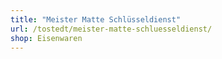 ```yaml
---
title: "Meister Matte Schlüsseldienst"
url: /tostedt/meister-matte-schluesseldienst/
shop: Eisenwaren
---
```

